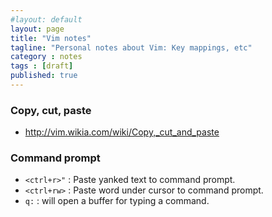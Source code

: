 ```yaml
---
#layout: default
layout: page
title: "Vim notes"
tagline: "Personal notes about Vim: Key mappings, etc"
category : notes
tags : [draft]
published: true
---
```


### Copy, cut, paste

* <http://vim.wikia.com/wiki/Copy,_cut_and_paste>

### Command prompt

* `<ctrl+r>"` : Paste yanked text to command prompt.
* `<ctrl+rw>` : Paste word under cursor to command prompt.
* `q:` : will open a buffer for typing a command.
